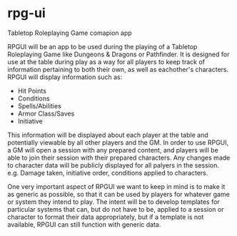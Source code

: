 # rpg-ui

Tabletop Roleplaying Game comapion app

RPGUI will be an app to be used during the playing of a Tabletop Roleplaying Game like Dungeons & Dragons or Pathfinder.
It is designed for use at the table during play as a way for all players to keep track of information pertaining to both
their own, as well as eachother's characters.  RPGUI will display information such as:

 - Hit Points
 - Conditions
 - Spells/Abilities
 - Armor Class/Saves
 - Initiative

This information will be displayed about each player at the table and potentially viewable by all other players and the GM.
In order to use RPGUI, a GM will open a session with any prepared content, and players will be able to join their session with 
their prepared characters.  Any changes made to character data will be publicly displayed for all palyers in the session.  
e.g. Damage taken, initiative order, conditions applied to characters.

One very important aspect of RPGUI we want to keep in mind is to make it as generic as possible, so that it can be used by players
for whatever game or system they intend to play.  The intent will be to develop templates for particular systems that can, but do not
have to be, applied to a session or character to format their data appropriately, but if a template is not available, RPGUI can still
function with generic data.
